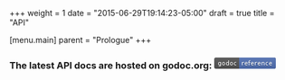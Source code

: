+++
weight = 1
date = "2015-06-29T19:14:23-05:00"
draft = true
title = "API"

[menu.main]
parent = "Prologue"
+++

### The latest API docs are hosted on godoc.org: [![GoDoc](../../img/godoc_badge.png)](http://godoc.org/github.com/gophersaurus/gf.v1)
